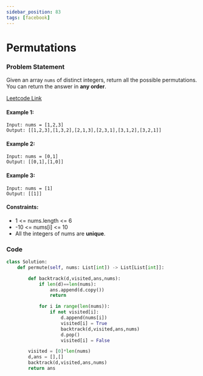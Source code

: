```yaml
---
sidebar_position: 83
tags: [facebook]
---
```


# Permutations

### Problem Statement

Given an array `nums` of distinct integers, return all the possible permutations. You can return the answer in **any order**.

[Leetcode Link](https://leetcode.com/problems/permutations/)

#### Example 1:

```
Input: nums = [1,2,3]
Output: [[1,2,3],[1,3,2],[2,1,3],[2,3,1],[3,1,2],[3,2,1]]
```

#### Example 2:

```
Input: nums = [0,1]
Output: [[0,1],[1,0]]
```

#### Example 3:

```
Input: nums = [1]
Output: [[1]]
```

#### Constraints:

- 1 <= nums.length <= 6
- -10 <= nums[i] <= 10
- All the integers of nums are **unique**.

### Code

```python title="Python Code"
class Solution:
    def permute(self, nums: List[int]) -> List[List[int]]:

        def backtrack(d,visited,ans,nums):
            if len(d)==len(nums):
                ans.append(d.copy())
                return

            for i in range(len(nums)):
                if not visited[i]:
                    d.append(nums[i])
                    visited[i] = True
                    backtrack(d,visited,ans,nums)
                    d.pop()
                    visited[i] = False

        visited = [0]*len(nums)
        d,ans = [],[]
        backtrack(d,visited,ans,nums)
        return ans

```
